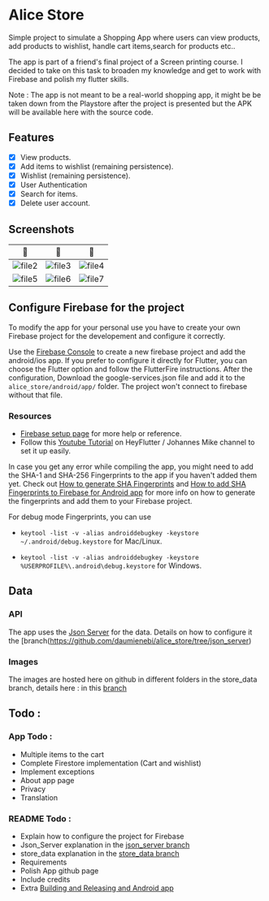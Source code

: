 # Alice Store

Simple project to simulate a Shopping App where users can view products, add products to wishlist, handle cart items,search for products etc..

The app is part of a friend's final project of a Screen printing course. I decided to take on this task to broaden my knowledge and
get to work with Firebase and polish my flutter skills.

Note : The app is not meant to be a real-world shopping app, it might be be taken down from the Playstore after the project is presented but
the APK will be available here with the source code.

## Features

- [x] View products.
- [x] Add items to wishlist (remaining persistence).
- [x] Wishlist (remaining persistence).
- [x] User Authentication
- [x] Search for items.
- [x] Delete user account.

## Screenshots

| 📸 | 📸 | 📸 |
|:---:|:---:|:---:|
| ![file2](https://user-images.githubusercontent.com/90214727/229847111-99e16d3b-93b9-4bdd-a3a2-5be6696a7a6a.png) | ![file3](https://user-images.githubusercontent.com/90214727/229847126-63afc6c4-0bbf-4ea1-8904-050684fce0d2.png) | ![file4](https://user-images.githubusercontent.com/90214727/229847134-331e23ac-c440-4af7-82df-a3b0b941dc15.png) |
| ![file5](https://user-images.githubusercontent.com/90214727/229847141-0e3ae3fb-cb52-4664-9575-c7ef6caac89c.png) | ![file6](https://user-images.githubusercontent.com/90214727/229847148-cc0192b4-999c-4436-8a08-a37abb09f2ca.png) | ![file7](https://user-images.githubusercontent.com/90214727/229847152-17748ef4-9764-462f-b026-1757536a1b09.png) |

## Configure Firebase for the project
To modify the app for your personal use you have to create your own Firebase project for the developement and configure it correctly.

Use the [Firebase Console](https://console.firebase.google.com) to create a new firebase project and add the android/ios app. If you prefer to configure it directly
for Flutter, you can choose the Flutter option and follow the FlutterFire instructions. After the configuration, Download the google-services.json file and add it 
to the `alice_store/android/app/` folder. The project won't connect to firebase without that file.
  
  ### Resources
  - [Firebase setup page](https://firebase.google.com/docs/android/setup?hl=es-419) for more help or reference.
  - Follow this [Youtube Tutorial](https://www.youtube.com/watch?v=1k-gITZA9CI&t=1s) on HeyFlutter / Johannes Mike channel to set it up easily.
  
In case you get any error while compiling the app, you might need to add the SHA-1 and SHA-256 Fingerprints to the app if you haven't added them yet. Check out [How to generate SHA Fingerprints](https://developers.google.com/android/guides/client-auth?hl=es-419) and [How to add SHA Fingerprints to Firebase for Android app](https://www.geeksforgeeks.org/how-to-add-sha-fingerprints-for-your-firebase-android-app/)
for more info on how to generate the fingerprints and add them to your Firebase project.

For debug mode Fingerprints, you can use

- `keytool -list -v -alias androiddebugkey -keystore ~/.android/debug.keystore` for Mac/Linux.

- `keytool -list -v -alias androiddebugkey -keystore %USERPROFILE%\.android\debug.keystore` for Windows.

## Data
  ### API
  
  The app uses the [Json Server](https://github.com/typicode/json-server) for the data. Details on how to configure it the
  [branch(https://github.com/daumienebi/alice_store/tree/json_server)
  
  ### Images
  
  The images are hosted here on github in different folders in the store_data branch, details here : in this [branch](https://github.com/daumienebi/alice_store/tree/store_data)

## Todo :

  ### App Todo :
  - Multiple items to the cart
  - Complete Firestore implementation (Cart and wishlist)
  - Implement exceptions
  - About app page
  - Privacy
  - Translation

  ### README Todo : 
  - Explain how to configure the project for Firebase
  - Json_Server explanation in the [json_server branch](https://github.com/daumienebi/alice_store/tree/json_server)
  - store_data explanation in the [store_data branch](https://github.com/daumienebi/alice_store/tree/store_data)
  - Requirements
  - Polish App github page
  - Include credits
  - Extra [Building and Releasing and Android app](https://docs.flutter.dev/deployment/android#reviewing-the-build-configuration)

